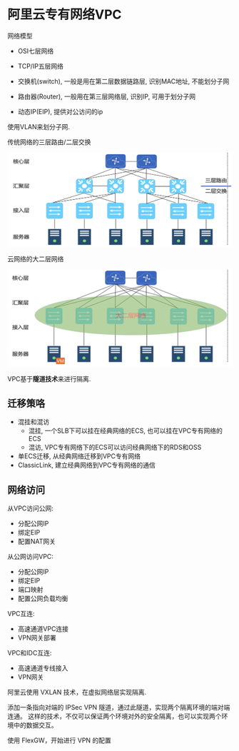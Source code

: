 # 阿里云专有网络VPC

网络模型

- OSI七层网络
- TCP/IP五层网络

- 交换机(switch), 一般是用在第二层数据链路层, 识别MAC地址, 不能划分子网
- 路由器(Router), 一般用在第三层网络层, 识别IP, 可用于划分子网
- 动态IP(EIP), 提供对公访问的ip

使用VLAN来划分子网.

传统网络的三层路由/二层交换

![传统网络架构](img/traditional_net.PNG)

云网络的大二层网络

![云网络架构](img/cloud_net.PNG)

VPC基于**隧道技术**来进行隔离.

## 迁移策咯

- 混挂和混访
    - 混挂, 一个SLB下可以挂在经典网络的ECS, 也可以挂在VPC专有网络的ECS
    - 混访, VPC专有网络下的ECS可以访问经典网络下的RDS和OSS
- 单ECS迁移, 从经典网络迁移到VPC专有网络
- ClassicLink, 建立经典网络到VPC专有网络的通信

## 网络访问

从VPC访问公网:

- 分配公网IP
- 绑定EIP
- 配置NAT网关

从公网访问VPC:

- 分配公网IP
- 绑定EIP
- 端口映射
- 配置公网负载均衡

VPC互连:

- 高速通道VPC连接
- VPN网关部署

VPC和IDC互连:

- 高速通道专线接入
- VPN网关


阿⾥云使⽤ VXLAN 技术，在虚拟网络层实现隔离.

添加⼀条指向对端的 IPSec VPN 隧道，通过此隧道，实现两个隔离环境的端对端连通。
这样的技术，不仅可以保证两个环境对外的安全隔离，也可以实现两个环境中的数据交互。

使⽤ FlexGW，开始进⾏ VPN 的配置


